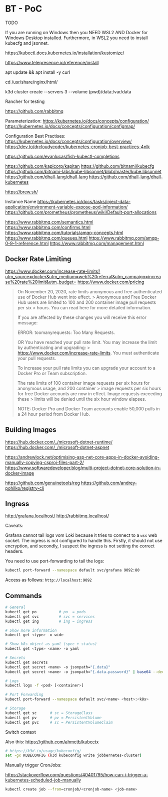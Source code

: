 # BT - PoC

TODO

If you are running on Windows then you NEED WSL2 AND Docker for Windows Desktop
installed. Furthermore, in WSL2 you need to install kubecfg and jsonnet.


https://kubectl.docs.kubernetes.io/installation/kustomize/

https://www.telepresence.io/reference/install

apt update && apt install -y curl

cd /usr/share/nginx/html/

k3d cluster create --servers 3 --volume (pwd)/data:/var/data

Rancher for testing

https://github.com/rabbitmq


Parameterization:
https://kubernetes.io/docs/concepts/configuration/
https://kubernetes.io/docs/concepts/configuration/configmap/

Configuration Best Practises:
https://kubernetes.io/docs/concepts/configuration/overview/
https://dev.to/drcloudycoder/kubernetes-cronjob-best-practices-4nlk

https://github.com/evanlucas/fish-kubectl-completions

https://github.com/kapicorp/kapitan
https://github.com/bitnami/kubecfg
https://github.com/bitnami-labs/kube-libsonnet/blob/master/kube.libsonnet
https://github.com/dhall-lang/dhall-lang
https://github.com/dhall-lang/dhall-kubernetes

https://brew.sh/

Instance Name
https://kubernetes.io/docs/tasks/inject-data-application/environment-variable-expose-pod-information/
https://github.com/prometheus/prometheus/wiki/Default-port-allocations


https://www.rabbitmq.com/semantics.html
https://www.rabbitmq.com/confirms.html
https://www.rabbitmq.com/tutorials/amqp-concepts.html
https://www.rabbitmq.com/queues.html
https://www.rabbitmq.com/amqp-0-9-1-reference.html
https://www.rabbitmq.com/management.html

## Docker Rate Limiting

https://www.docker.com/increase-rate-limits?utm_source=docker&utm_medium=web%20referral&utm_campaign=increase%20rate%20limit&utm_budget=
https://www.docker.com/pricing

> On November 20, 2020, rate limits anonymous and free authenticated use of Docker Hub went into effect. > Anonymous and Free Docker Hub users are limited to 100 and 200 container image pull requests per six > hours. You can read here for more detailed information.
> 
> If you are affected by these changes you will receive this error message:
> 
> ERROR: toomanyrequests: Too Many Requests.
> 
> OR
> You have reached your pull rate limit. You may increase the limit by authenticating and upgrading: > https://www.docker.com/increase-rate-limits. You must authenticate your pull requests.
> 
> To increase your pull rate limits you can upgrade your account to a Docker Pro or Team subscription.
> 
> The rate limits of 100 container image requests per six hours for anonymous usage, and 200 container > image requests per six hours for free Docker accounts are now in effect. Image requests exceeding these > limits will be denied until the six hour window elapses.
> 
> NOTE: Docker Pro and Docker Team accounts enable 50,000 pulls in a 24 hour period from Docker Hub.  

## Building Images

https://hub.docker.com/_/microsoft-dotnet-runtime/
https://hub.docker.com/_/microsoft-dotnet-aspnet

https://andrewlock.net/optimising-asp-net-core-apps-in-docker-avoiding-manually-copying-csproj-files-part-2/
https://www.softwaredeveloper.blog/multi-project-dotnet-core-solution-in-docker-image

https://github.com/genuinetools/reg
https://github.com/andrey-pohilko/registry-cli

## Ingress

http://grafana.localhost/
http://rabbitmq.localhost/

Caveats:

Grafana cannot tail logs vom Loki because it tries to connect to a `wss` web
socket. The ingress is not configured to handle this. Firstly, it should not use
encryption, and secondly, I suspect the ingress is not setting the correct
headers.

You need to use port-forwarding to tail the logs:

```sh
kubectl port-forward --namespace default svc/grafana 9092:80
```

Access as follows: `http://localhost:9092`

## Commands

```sh
# General
kubectl get po          # po  = pods
kubectl get svc         # svc = services
kubectl get ing         # ing = ingress

# Show more information
kubectl get <type> -o wide

# Show k8s object as yaml (spec + status)
kubectl get <type> <name> -o yaml

# Secrets
kubectl get secrets
kubectl get secret <name> -o jsonpath="{.data}"
kubectl get secret <name> -o jsonpath="{.data.password}" | base64 --decode

# Logs
kubectl logs -f <pod> [<container>]

# Port Forwarding
kubectl port-forward --namespace default svc/<name> <host>:<k8s>

# Storage
kubectl get sc      # sc = StorageClass
kubectl get pv      # pv = PersistentVolume
kubectl get pvc     # sc = PersistentVolumeClaim
```

Switch context

Also this: https://github.com/ahmetb/kubectx

```sh
# https://k3d.io/usage/kubeconfig/
set -gx KUBECONFIG (k3d kubeconfig write jobbernetes-cluster)
```

Manually trigger CronJobs:

https://stackoverflow.com/questions/40401795/how-can-i-trigger-a-kubernetes-scheduled-job-manually

```sh
kubectl create job --from=cronjob/<cronjob-name> <job-name>
```
